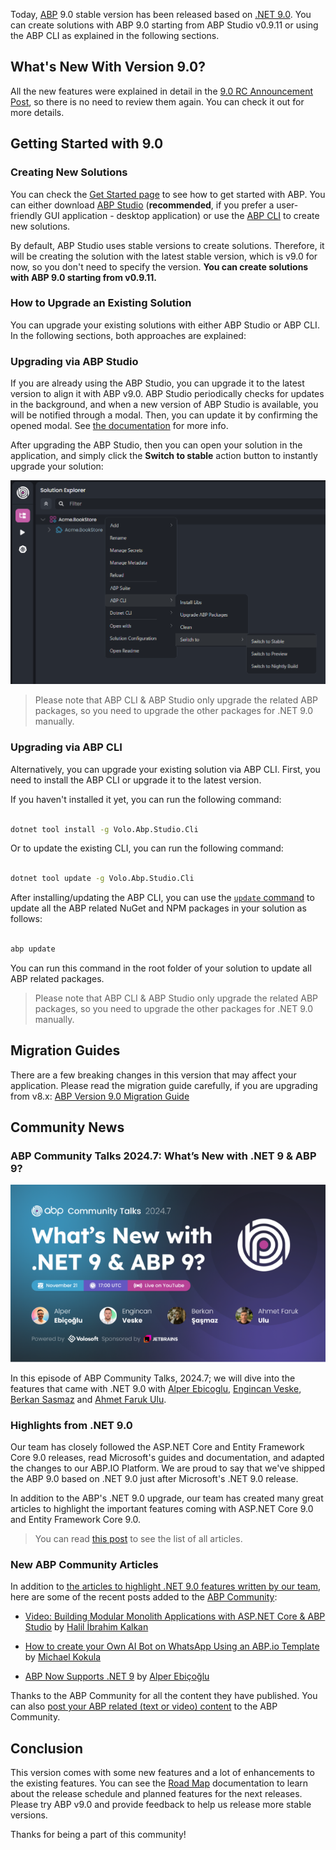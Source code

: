 Today, [ABP](https://abp.io/) 9.0 stable version has been released based on [.NET 9.0](https://dotnet.microsoft.com/en-us/download/dotnet/9.0). You can create solutions with ABP 9.0 starting from ABP Studio v0.9.11 or using the ABP CLI as explained in the following sections.



## What's New With Version 9.0?



All the new features were explained in detail in the [9.0 RC Announcement Post](https://abp.io/blog/announcing-abp-9-0-release-candidate), so there is no need to review them again. You can check it out for more details. 



## Getting Started with 9.0



### Creating New Solutions



You can check the [Get Started page](https://abp.io/get-started) to see how to get started with ABP. You can either download [ABP Studio](https://abp.io/get-started#abp-studio-tab) (**recommended**, if you prefer a user-friendly GUI application - desktop application) or use the [ABP CLI](https://abp.io/docs/latest/cli) to create new solutions.



By default, ABP Studio uses stable versions to create solutions. Therefore, it will be creating the solution with the latest stable version, which is v9.0 for now, so you don't need to specify the version. **You can create solutions with ABP 9.0 starting from v0.9.11.**



### How to Upgrade an Existing Solution



You can upgrade your existing solutions with either ABP Studio or ABP CLI. In the following sections, both approaches are explained:



### Upgrading via ABP Studio



If you are already using the ABP Studio, you can upgrade it to the latest version to align it with ABP v9.0. ABP Studio periodically checks for updates in the background, and when a new version of ABP Studio is available, you will be notified through a modal. Then, you can update it by confirming the opened modal. See [the documentation](https://abp.io/docs/latest/studio/installation#upgrading) for more info.



After upgrading the ABP Studio, then you can open your solution in the application, and simply click the **Switch to stable** action button to instantly upgrade your solution:



![switch-to-stable.png](3a16616d10340c7e12d1e7b47aff921f.png)



> Please note that ABP CLI & ABP Studio only upgrade the related ABP packages, so you need to upgrade the other packages for .NET 9.0 manually. 



### Upgrading via ABP CLI



Alternatively, you can upgrade your existing solution via ABP CLI. First, you need to install the ABP CLI or upgrade it to the latest version.



If you haven't installed it yet, you can run the following command:



```bash

dotnet tool install -g Volo.Abp.Studio.Cli

```



Or to update the existing CLI, you can run the following command:



```bash

dotnet tool update -g Volo.Abp.Studio.Cli

```



After installing/updating the ABP CLI, you can use the [`update` command](https://abp.io/docs/latest/CLI#update) to update all the ABP related NuGet and NPM packages in your solution as follows:



```bash

abp update

```



You can run this command in the root folder of your solution to update all ABP related packages.



> Please note that ABP CLI & ABP Studio only upgrade the related ABP packages, so you need to upgrade the other packages for .NET 9.0 manually. 



## Migration Guides



There are a few breaking changes in this version that may affect your application. Please read the migration guide carefully, if you are upgrading from v8.x: [ABP Version 9.0 Migration Guide](https://abp.io/docs/9.0/release-info/migration-guides/abp-9-0)



## Community News



### ABP Community Talks 2024.7: What’s New with .NET 9 & ABP 9?



![community-talks.png](3a16616d38e49ac84cbb0b8628adccf6.png)



In this episode of ABP Community Talks, 2024.7; we will dive into the features that came with .NET 9.0 with [Alper Ebicoglu](https://github.com/ebicoglu), [Engincan Veske](https://github.com/EngincanV), [Berkan Sasmaz](https://github.com/berkansasmaz) and [Ahmet Faruk Ulu](https://github.com/ahmetfarukulu).



### Highlights from .NET 9.0



Our team has closely followed the ASP.NET Core and Entity Framework Core 9.0 releases, read Microsoft's guides and documentation, and adapted the changes to our ABP.IO Platform. We are proud to say that we've shipped the ABP 9.0 based on .NET 9.0 just after Microsoft's .NET 9.0 release.



In addition to the ABP's .NET 9.0 upgrade, our team has created many great articles to highlight the important features coming with ASP.NET Core 9.0 and Entity Framework Core 9.0.



> You can read [this post](https://volosoft.com/blog/Highlights-for-ASP-NET-Entity-Framework-Core-NET-9-0) to see the list of all articles.



### New ABP Community Articles



In addition to [the articles to highlight .NET 9.0 features written by our team](https://volosoft.com/blog/Highlights-for-ASP-NET-Entity-Framework-Core-NET-9-0), here are some of the recent posts added to the [ABP Community](https://abp.io/community):



* [Video: Building Modular Monolith Applications with ASP.NET Core & ABP Studio](https://abp.io/community/videos/building-modular-monolith-applications-with-asp.net-core-abp-studio-66znukvf) by [Halil İbrahim Kalkan](https://x.com/hibrahimkalkan)

* [How to create your Own AI Bot on WhatsApp Using an ABP.io Template](https://abp.io/community/articles/how-to-create-your-own-ai-bot-on-whatsapp-using-the-abp-framework-c6jgvt9c) by [Michael Kokula](https://abp.io/community/members/Michal_Kokula)

* [ABP Now Supports .NET 9](https://abp.io/community/articles/abp-now-supports-.net-9-zpkznc4f) by [Alper Ebiçoğlu](https://x.com/alperebicoglu)



Thanks to the ABP Community for all the content they have published. You can also [post your ABP related (text or video) content](https://abp.io/community/posts/create) to the ABP Community.



## Conclusion



This version comes with some new features and a lot of enhancements to the existing features. You can see the [Road Map](https://docs.abp.io/en/abp/9.0/Road-Map) documentation to learn about the release schedule and planned features for the next releases. Please try ABP v9.0 and provide feedback to help us release more stable versions.



Thanks for being a part of this community!

